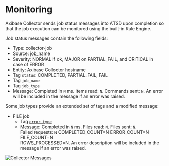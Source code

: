# Monitoring

Axibase Collector sends job status messages into ATSD upon completion so that the job execution can be monitored using the built-in Rule Engine.

Job status messages contain the following fields:

* Type: collector-job
* Source: job_name
* Severity: NORMAL if ok, MAJOR on PARTIAL_FAIL, and CRITICAL in case of ERROR
* Entity: Axibase Collector hostname
* Tag `status`: COMPLETED, PARTIAL_FAIL, FAIL
* Tag `job_name`
* Tag `job_type`
* Message: Completed in `N` ms. Items read: `N`. Commands sent: `N`. An error will be included in the message if an error was raised.

Some job types provide an extended set of tags and a modified message:

* FILE job
  - Tag [`error type`](jobs/file.md#job-completion-messages)
  - Message: Completed in `N` ms. Files read: `N`. Files sent: `N`. <br>Failed requests: `N` COMPLETED_COUNT=N ERROR_COUNT=N FILE_COUNT=N <br> ROWS_PROCESSED=N. An error description will be included in the message if an error was raised.


![Collector Messages](http://axibase.com/wp-content/uploads/2015/11/collector_messages_atsd.png)
